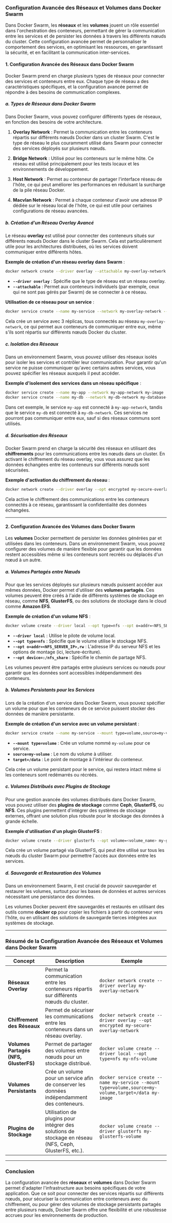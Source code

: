 ### **Configuration Avancée des Réseaux et Volumes dans Docker Swarm**

Dans Docker Swarm, les **réseaux** et les **volumes** jouent un rôle essentiel dans l'orchestration des conteneurs, permettant de gérer la communication entre les services et de persister les données à travers les différents nœuds du cluster. Cette configuration avancée permet de personnaliser le comportement des services, en optimisant les ressources, en garantissant la sécurité, et en facilitant la communication inter-services.

#### **1. Configuration Avancée des Réseaux dans Docker Swarm**

Docker Swarm prend en charge plusieurs types de réseaux pour connecter des services et conteneurs entre eux. Chaque type de réseau a des caractéristiques spécifiques, et la configuration avancée permet de répondre à des besoins de communication complexes.

##### **a. Types de Réseaux dans Docker Swarm**
Dans Docker Swarm, vous pouvez configurer différents types de réseaux, en fonction des besoins de votre architecture.

1. **Overlay Network** : Permet la communication entre les conteneurs répartis sur différents nœuds Docker dans un cluster Swarm. C'est le type de réseau le plus couramment utilisé dans Swarm pour connecter des services déployés sur plusieurs nœuds.

2. **Bridge Network** : Utilisé pour les conteneurs sur le même hôte. Ce réseau est utilisé principalement pour les tests locaux et les environnements de développement.

3. **Host Network** : Permet au conteneur de partager l'interface réseau de l'hôte, ce qui peut améliorer les performances en réduisant la surcharge de la pile réseau Docker.

4. **Macvlan Network** : Permet à chaque conteneur d'avoir une adresse IP dédiée sur le réseau local de l'hôte, ce qui est utile pour certaines configurations de réseau avancées.

##### **b. Création d'un Réseau Overlay Avancé**

Le réseau **overlay** est utilisé pour connecter des conteneurs situés sur différents nœuds Docker dans le cluster Swarm. Cela est particulièrement utile pour les architectures distribuées, où les services doivent communiquer entre différents hôtes.

**Exemple de création d'un réseau overlay dans Swarm** :
```bash
docker network create --driver overlay --attachable my-overlay-network
```
- **`--driver overlay`** : Spécifie que le type de réseau est un réseau overlay.
- **`--attachable`** : Permet aux conteneurs individuels (par exemple, ceux qui ne sont pas gérés par Swarm) de se connecter à ce réseau.

**Utilisation de ce réseau pour un service** :
```bash
docker service create --name my-service --network my-overlay-network --replicas 3 my-image
```
Cela crée un service avec 3 réplicas, tous connectés au réseau `my-overlay-network`, ce qui permet aux conteneurs de communiquer entre eux, même s'ils sont répartis sur différents nœuds Docker du cluster.

##### **c. Isolation des Réseaux**

Dans un environnement Swarm, vous pouvez utiliser des réseaux isolés pour isoler les services et contrôler leur communication. Pour garantir qu'un service ne puisse communiquer qu'avec certains autres services, vous pouvez spécifier les réseaux auxquels il peut accéder.

**Exemple d'isolement des services dans un réseau spécifique** :
```bash
docker service create --name my-app --network my-app-network my-image
docker service create --name my-db --network my-db-network my-database-image
```
Dans cet exemple, le service `my-app` est connecté à `my-app-network`, tandis que le service `my-db` est connecté à `my-db-network`. Ces services ne pourront pas communiquer entre eux, sauf si des réseaux communs sont utilisés.

##### **d. Sécurisation des Réseaux**

Docker Swarm prend en charge la sécurité des réseaux en utilisant des **chiffrements** pour les communications entre les nœuds dans un cluster. En activant le chiffrement du réseau overlay, vous vous assurez que les données échangées entre les conteneurs sur différents nœuds sont sécurisées.

**Exemple d'activation du chiffrement du réseau** :
```bash
docker network create --driver overlay --opt encrypted my-secure-overlay-network
```
Cela active le chiffrement des communications entre les conteneurs connectés à ce réseau, garantissant la confidentialité des données échangées.

---

#### **2. Configuration Avancée des Volumes dans Docker Swarm**

Les **volumes** Docker permettent de persister les données générées par et utilisées dans les conteneurs. Dans un environnement Swarm, vous pouvez configurer des volumes de manière flexible pour garantir que les données restent accessibles même si les conteneurs sont recréés ou déplacés d'un nœud à un autre.

##### **a. Volumes Partagés entre Nœuds**

Pour que les services déployés sur plusieurs nœuds puissent accéder aux mêmes données, Docker permet d'utiliser des **volumes partagés**. Ces volumes peuvent être créés à l'aide de différents systèmes de stockage en réseau, comme **NFS**, **GlusterFS**, ou des solutions de stockage dans le cloud comme **Amazon EFS**.

**Exemple de création d'un volume NFS** :
```bash
docker volume create --driver local --opt type=nfs --opt o=addr=<NFS_SERVER_IP>,rw --opt device=:/nfs_share my-nfs-volume
```
- **`--driver local`** : Utilise le pilote de volume local.
- **`--opt type=nfs`** : Spécifie que le volume utilise le stockage NFS.
- **`--opt o=addr=<NFS_SERVER_IP>,rw`** : L'adresse IP du serveur NFS et les options de montage (ici, lecture-écriture).
- **`--opt device=:/nfs_share`** : Spécifie le chemin de partage NFS.

Les volumes peuvent être partagés entre plusieurs services ou nœuds pour garantir que les données sont accessibles indépendamment des conteneurs.

##### **b. Volumes Persistants pour les Services**

Lors de la création d'un service dans Docker Swarm, vous pouvez spécifier un volume pour que les conteneurs de ce service puissent stocker des données de manière persistante.

**Exemple de création d'un service avec un volume persistant** :
```bash
docker service create --name my-service --mount type=volume,source=my-volume,target=/data my-image
```
- **`--mount type=volume`** : Crée un volume nommé `my-volume` pour ce service.
- **`source=my-volume`** : Le nom du volume à utiliser.
- **`target=/data`** : Le point de montage à l'intérieur du conteneur.

Cela crée un volume persistant pour le service, qui restera intact même si les conteneurs sont redémarrés ou récréés.

##### **c. Volumes Distribués avec Plugins de Stockage**

Pour une gestion avancée des volumes distribués dans Docker Swarm, vous pouvez utiliser des **plugins de stockage** comme **Ceph**, **GlusterFS**, ou **NFS**. Ces plugins permettent d'intégrer des systèmes de stockage externes, offrant une solution plus robuste pour le stockage des données à grande échelle.

**Exemple d'utilisation d'un plugin GlusterFS** :
```bash
docker volume create --driver glusterfs --opt volume=<volume_name> my-gluster-volume
```
Cela crée un volume partagé via GlusterFS, qui peut être utilisé sur tous les nœuds du cluster Swarm pour permettre l'accès aux données entre les services.

##### **d. Sauvegarde et Restauration des Volumes**

Dans un environnement Swarm, il est crucial de pouvoir sauvegarder et restaurer les volumes, surtout pour les bases de données et autres services nécessitant une persistance des données.

Les volumes Docker peuvent être sauvegardés et restaurés en utilisant des outils comme **docker cp** pour copier les fichiers à partir du conteneur vers l'hôte, ou en utilisant des solutions de sauvegarde tierces intégrées aux systèmes de stockage.

---

### **Résumé de la Configuration Avancée des Réseaux et Volumes dans Docker Swarm**

| **Concept**                        | **Description**                                                                                                  | **Exemple**                                                       |
|------------------------------------|------------------------------------------------------------------------------------------------------------------|-------------------------------------------------------------------|
| **Réseaux Overlay**                | Permet la communication entre les conteneurs répartis sur différents nœuds du cluster.                            | `docker network create --driver overlay my-overlay-network`       |
| **Chiffrement des Réseaux**       | Permet de sécuriser les communications entre les conteneurs dans un réseau overlay.                             | `docker network create --driver overlay --opt encrypted my-secure-overlay-network` |
| **Volumes Partagés (NFS, GlusterFS)** | Permet de partager des volumes entre nœuds pour un stockage distribué.                                           | `docker volume create --driver local --opt type=nfs my-nfs-volume` |
| **Volumes Persistants**           | Crée un volume pour un service afin de conserver les données indépendamment des conteneurs.                      | `docker service create --name my-service --mount type=volume,source=my-volume,target=/data my-image` |
| **Plugins de Stockage**           | Utilisation de plugins pour intégrer des solutions de stockage en réseau (NFS, Ceph, GlusterFS, etc.).            | `docker volume create --driver glusterfs my-glusterfs-volume`     |

---

### **Conclusion**

La configuration avancée des **réseaux** et **volumes** dans Docker Swarm permet d'adapter l'infrastructure aux besoins spécifiques de votre application. Que ce soit pour connecter des services répartis sur différents nœuds, pour sécuriser la communication entre conteneurs avec du chiffrement, ou pour gérer des volumes de stockage persistants partagés entre plusieurs nœuds, Docker Swarm offre une flexibilité et une robustesse accrues pour les environnements de production.